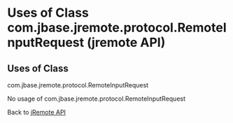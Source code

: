 # Uses of Class com.jbase.jremote.protocol.RemoteInputRequest (jremote API)

<PageHeader />

## Uses of Class

com.jbase.jremote.protocol.RemoteInputRequest

No usage of com.jbase.jremote.protocol.RemoteInputRequest

Back to [jRemote API](./../../README.md)
  
<PageFooter />
